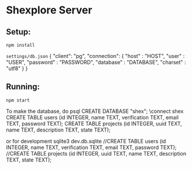 # Shexplore Server

## Setup:
    npm install
`settings/db.json`
    {
      "client": "pg",
      "connection": {
        "host"     : "HOST",
        "user"     : "USER",
        "password" : "PASSWORD",
        "database" : "DATABASE",
        "charset"  : "utf8"
      }
    }


## Running:
    npm start

To make the database, do
    psql
      CREATE DATABASE "shex";
      \connect shex
      CREATE TABLE users (id INTEGER, name TEXT, verification TEXT, email TEXT, password TEXT);
      CREATE TABLE projects (id INTEGER, uuid TEXT, name TEXT, description TEXT, state TEXT);

or for development
    sqlite3 dev.db.sqlite
      //CREATE TABLE users (id INTEGER, name TEXT, verification TEXT, email TEXT, password TEXT);
      //CREATE TABLE projects (id INTEGER, uuid TEXT, name TEXT, description TEXT, state TEXT);
